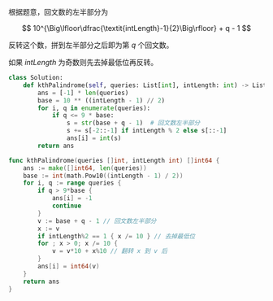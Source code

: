 根据题意，回文数的左半部分为

$$
10^{\Big\lfloor\dfrac{\textit{intLength}-1}{2}\Big\rfloor} + q - 1
$$

反转这个数，拼到左半部分之后即为第 $q$ 个回文数。

如果 $\textit{intLength}$ 为奇数则先去掉最低位再反转。

```python [sol1-Python3]
class Solution:
    def kthPalindrome(self, queries: List[int], intLength: int) -> List[int]:
        ans = [-1] * len(queries)
        base = 10 ** ((intLength - 1) // 2)
        for i, q in enumerate(queries):
            if q <= 9 * base:
                s = str(base + q - 1)  # 回文数左半部分
                s += s[-2::-1] if intLength % 2 else s[::-1]
                ans[i] = int(s)
        return ans
```

```go [sol1-Go]
func kthPalindrome(queries []int, intLength int) []int64 {
	ans := make([]int64, len(queries))
	base := int(math.Pow10((intLength - 1) / 2))
	for i, q := range queries {
		if q > 9*base {
			ans[i] = -1
			continue
		}
		v := base + q - 1 // 回文数左半部分
		x := v
		if intLength%2 == 1 { x /= 10 } // 去掉最低位
		for ; x > 0; x /= 10 {
			v = v*10 + x%10 // 翻转 x 到 v 后
		}
		ans[i] = int64(v)
	}
	return ans
}
```
